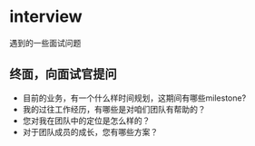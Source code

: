 # interview

遇到的一些面试问题

## 终面，向面试官提问
- 目前的业务，有一个什么样时间规划，这期间有哪些milestone?
- 我的过往工作经历，有哪些是对咱们团队有帮助的？
- 您对我在团队中的定位是怎么样的？
- 对于团队成员的成长，您有哪些方案？
